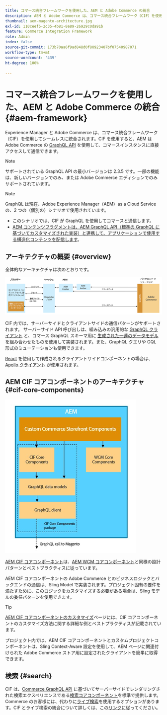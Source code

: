 ```yaml
---
title: コマース統合フレームワークを使用した、AEM と Adobe Commerce の統合
description: AEM と Adobe Commerce は、コマース統合フレームワーク（CIF）を使用してシームレスに統合されます。CIF を使用すると、AEM は Adobe Commerce インスタンスにアクセスし、GraphQL を介して Adobe Commerce と通信できます。また、AEM オーサーは、製品とカテゴリの選択機能と製品コンソールを使用して、Adobe Commerce からオンデマンドで取得した製品とカテゴリデータを参照できます。さらに、CIF には標準搭載のストアフロントが用意されており、コマースプロジェクトの迅速化に役立ちます。
thumbnail: aem-magento-architecture.jpg
exl-id: 110ceef5-2c35-4b81-8e89-26929c0da91b
feature: Commerce Integration Framework
role: Admin
index: false
source-git-commit: 173b70aa6f9ad848d0f80923407bf07540987071
workflow-type: tm+mt
source-wordcount: '439'
ht-degree: 100%

---
```


# コマース統合フレームワークを使用した、AEM と Adobe Commerce の統合 {#aem-framework}

Experience Manager と Adobe Commerce は、コマース統合フレームワーク（CIF）を使用してシームレスに統合されます。CIF を使用すると、AEM は Adobe Commerce の [GraphQL API](https://devdocs.magento.com/guides/v2.4/graphql/) を使用して、コマースインスタンスに直接アクセスして通信できます。

>[!NOTE]
>
> サポートされている GraphQL API の最小バージョンは 2.3.5 です。一部の機能は、新しいバージョンでのみ、または Adobe Commerce エディションでのみサポートされています。

>[!NOTE]
>
>GraphQL は現在、Adobe Experience Manager（AEM）as a Cloud Service の、2 つの（個別の）シナリオで使用されています。
>
>* このシナリオでは、CIF が GraphQL を使用してコマースと通信します。
>* [AEM コンテンツフラグメントは、AEM GraphQL API（標準の GraphQL に基づいてカスタマイズされた実装）と連携して、アプリケーションで使用する構造化コンテンツを配信します](/help/headless/graphql-api/content-fragments.md)。

## アーキテクチャの概要 {#overview}

全体的なアーキテクチャは次のとおりです。

![CIF アーキテクチャの概要](../assets/AEM_Magento_Architecture.png)

CIF 内では、サーバーサイドとクライアントサイドの通信パターンがサポートされます。
サーバーサイド API 呼び出しは、組み込みの汎用的な [GraphQL クライアント](https://github.com/adobe/commerce-cif-graphql-client) と、コマース GraphQL スキーマ用に [生成された一連のデータモデル](https://github.com/adobe/commerce-cif-magento-graphql) を組み合わせたものを使用して実装されます。また、GraphQL クエリや GQL 形式のミューテーションも使用できます。

[React](https://reactjs.org/) を使用して作成されるクライアントサイドコンポーネントの場合は、[Apollo クライアント](https://www.apollographql.com/docs/react/) が使用されます。

## AEM CIF コアコンポーネントのアーキテクチャ {#cif-core-components}

![AEM CIF コアコンポーネントのアーキテクチャ](../assets/cif-component-architecture.jpg)

[AEM CIF コアコンポーネント](https://github.com/adobe/aem-core-cif-components)は、[AEM WCM コアコンポーネント](https://github.com/adobe/aem-core-wcm-components)と同様の設計パターンとベストプラクティスに従っています。

AEM CIF コアコンポーネントの Adobe Commerce とのビジネスロジックとバックエンドの通信は、Sling Model で実装されます。プロジェクト固有の要件を満たすために、このロジックをカスタマイズする必要がある場合は、Sling モデルの委任パターンを使用できます。

>[!TIP]
>
>[AEM CIF コアコンポーネントのカスタマイズ](../customizing/customize-cif-components.md)ページには、CIF コアコンポーネントのカスタマイズ方法に関する詳細な例とベストプラクティスが記載されています。

プロジェクト内では、AEM CIF コアコンポーネントとカスタムプロジェクトコンポーネントは、Sling Context-Aware 設定を使用して、AEM ページに関連付けられた Adobe Commerce ストア用に設定されたクライアントを簡単に取得できます。

## 検索 {#search}

CIF は、[Commerce GraphQL API](https://developer.adobe.com/commerce/webapi/graphql/) に基づいてサーバーサイドでレンダリングされた検索エクスペリエンスである[検索コアコンポーネント](https://www.aemcomponents.dev/content/core-components-examples/library/commerce/search.html)を標準で提供します。Commerce のお客様には、代わりに[ライブ検索](https://experienceleague.adobe.com/docs/commerce-merchant-services/live-search/guide-overview.html?lang=ja)を使用するオプションがあります。CIF とライブ検索の統合について詳しくは、この[リンク](/help/commerce-cloud/integrating/live-search-plp.md)に従ってください。

